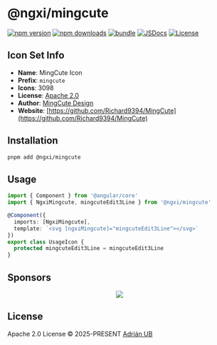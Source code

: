 # @ngxi/mingcute

[![npm version][npm-version-src]][npm-version-href]
[![npm downloads][npm-downloads-src]][npm-downloads-href]
[![bundle][bundle-src]][bundle-href]
[![JSDocs][jsdocs-src]][jsdocs-href]
[![License][license-src]][license-href]

## Icon Set Info

- **Name**: MingCute Icon
- **Prefix**: `mingcute`
- **Icons**: 3098
- **License**: [Apache 2.0](https://github.com/Richard9394/MingCute/blob/main/LICENSE)
- **Author**: [MingCute Design](https://github.com/Richard9394/MingCute)
- **Website**: [https://github.com/Richard9394/MingCute](https://github.com/Richard9394/MingCute)

## Installation

```sh
pnpm add @ngxi/mingcute
```

## Usage

```ts
import { Component } from '@angular/core'
import { NgxiMingcute, mingcuteEdit3Line } from '@ngxi/mingcute'

@Component({
  imports: [NgxiMingcute],
  template: `<svg [ngxiMingcute]="mingcuteEdit3Line"></svg>`
})
export class UsageIcon {
  protected mingcuteEdit3Line = mingcuteEdit3Line
}
```

## Sponsors

<p align="center">
  <a href="https://cdn.jsdelivr.net/gh/adrian-ub/static/sponsors.svg">
    <img src='https://cdn.jsdelivr.net/gh/adrian-ub/static/sponsors.svg'/>
  </a>
</p>

## License

Apache 2.0 License © 2025-PRESENT [Adrián UB](https://github.com/adrian-ub)

<!-- Badges -->

[npm-version-src]: https://img.shields.io/npm/v/@ngxi/mingcute?style=flat&colorA=080f12&colorB=1fa669
[npm-version-href]: https://npmjs.com/package/@ngxi/mingcute
[npm-downloads-src]: https://img.shields.io/npm/dm/@ngxi/mingcute?style=flat&colorA=080f12&colorB=1fa669
[npm-downloads-href]: https://npmjs.com/package/@ngxi/mingcute
[bundle-src]: https://img.shields.io/bundlephobia/minzip/@ngxi/mingcute?style=flat&colorA=080f12&colorB=1fa669&label=minzip
[bundle-href]: https://bundlephobia.com/result?p=@ngxi/mingcute
[license-src]: https://img.shields.io/npm/l/@ngxi/mingcute?style=flat&colorA=080f12&colorB=1fa669
[license-href]: https://github.com/adrian-ub/ngxi/blob/main/LICENSE
[jsdocs-src]: https://img.shields.io/badge/jsdocs-reference-080f12?style=flat&colorA=080f12&colorB=1fa669
[jsdocs-href]: https://www.jsdocs.io/package/@ngxi/mingcute

